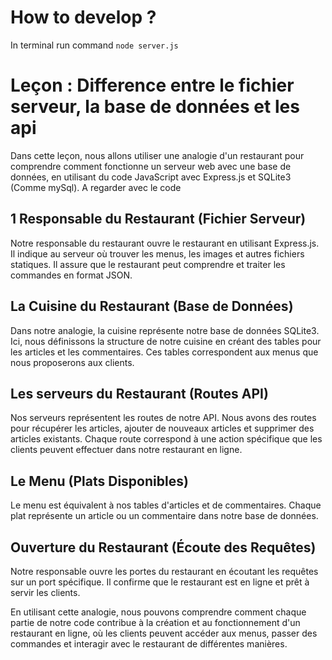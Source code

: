 How to develop ?
================
In terminal run command `node server.js`

Leçon : Difference entre  le fichier serveur, la base de données et les api 
===========================================================================
Dans cette leçon, nous allons utiliser une analogie d'un restaurant pour comprendre comment fonctionne un serveur web avec une base de données, en utilisant du code JavaScript avec Express.js et SQLite3 (Comme mySql).
A regarder avec le code 

1 Responsable du Restaurant (Fichier Serveur)
---------------------------------------------
Notre responsable du restaurant ouvre le restaurant en utilisant Express.js.
Il indique au serveur où trouver les menus, les images et autres fichiers statiques.
Il assure que le restaurant peut comprendre et traiter les commandes en format JSON.

La Cuisine du Restaurant (Base de Données)
------------------------------------------
Dans notre analogie, la cuisine représente notre base de données SQLite3.
Ici, nous définissons la structure de notre cuisine en créant des tables pour les articles et les commentaires.
Ces tables correspondent aux menus que nous proposerons aux clients.

Les serveurs du Restaurant (Routes API)
---------------------------------------
Nos serveurs représentent les routes de notre API.
Nous avons des routes pour récupérer les articles, ajouter de nouveaux articles et supprimer des articles existants.
Chaque route correspond à une action spécifique que les clients peuvent effectuer dans notre restaurant en ligne.

Le Menu (Plats Disponibles)
---------------------------
Le menu est équivalent à nos tables d'articles et de commentaires.
Chaque plat représente un article ou un commentaire dans notre base de données.

Ouverture du Restaurant (Écoute des Requêtes)
---------------------------------------------
Notre responsable ouvre les portes du restaurant en écoutant les requêtes sur un port spécifique.
Il confirme que le restaurant est en ligne et prêt à servir les clients.

En utilisant cette analogie, nous pouvons comprendre comment chaque partie de notre code contribue à la création et au fonctionnement d'un restaurant en ligne, où les clients peuvent accéder aux menus, passer des commandes et interagir avec le restaurant de différentes manières.
